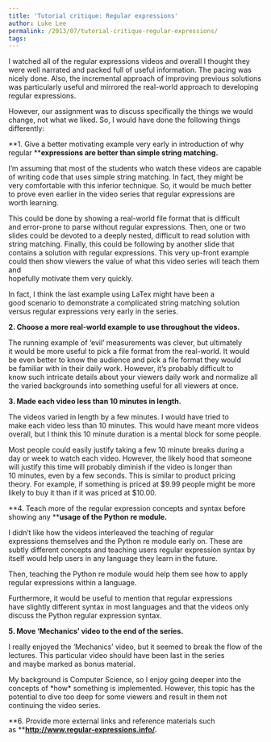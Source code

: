 ```yaml
---
title: 'Tutorial critique: Regular expressions'
author: Luke Lee
permalink: /2013/07/tutorial-critique-regular-expressions/
tags:
---
```

I watched all of the regular expressions videos and overall I thought they were well narrated and packed full of useful information. The pacing was nicely done. Also, the incremental approach of improving previous solutions was particularly useful and mirrored the real-world approach to developing regular expressions.

However, our assignment was to discuss specifically the things we would change, not what we liked. So, I would have done the following things differently:

**1. Give a better motivating example very early in introduction of why regular ****expressions are better than simple string matching.**

I&#8217;m assuming that most of the students who watch these videos are capable of writing code that uses simple string matching. In fact, they might be very comfortable with this inferior technique. So, it would be much better to prove even earlier in the video series that regular expressions are worth learning.

This could be done by showing a real-world file format that is difficult and error-prone to parse without regular expressions. Then, one or two slides could be devoted to a deeply nested, difficult to read solution with string matching. Finally, this could be following by another slide that contains a solution with regular expressions. This very up-front example could then show viewers the value of what this video series will teach them and  
hopefully motivate them very quickly.

In fact, I think the last example using LaTex might have been a good scenario to demonstrate a complicated string matching solution versus regular expressions very early in the series.

**2. Choose a more real-world example to use throughout the videos.**

The running example of &#8216;evil&#8217; measurements was clever, but ultimately it would be more useful to pick a file format from the real-world. It would be even better to know the audience and pick a file format they would be familiar with in their daily work. However, it&#8217;s probably difficult to know such intricate details about your viewers daily work and normalize all the varied backgrounds into something useful for all viewers at once.

**3. Made each video less than 10 minutes in length.**

The videos varied in length by a few minutes. I would have tried to make each video less than 10 minutes. This would have meant more videos overall, but I think this 10 minute duration is a mental block for some people.

Most people could easily justify taking a few 10 minute breaks during a day or week to watch each video. However, the likely hood that someone will justify this time will probably diminish if the video is longer than 10 minutes, even by a few seconds. This is similar to product pricing theory. For example, if something is priced at $9.99 people might be more likely to buy it than if it was priced at $10.00.

**4. Teach more of the regular expression concepts and syntax before showing any ****usage of the Python re module.**

I didn&#8217;t like how the videos interleaved the teaching of regular expressions themselves and the Python re module early on. These are subtly different concepts and teaching users regular expression syntax by itself would help users in any language they learn in the future.

Then, teaching the Python re module would help them see how to apply regular expressions within a language.

Furthermore, it would be useful to mention that regular expressions have slightly different syntax in most languages and that the videos only discuss the Python regular expression syntax.

**5. Move &#8216;Mechanics&#8217; video to the end of the series.**

I really enjoyed the &#8216;Mechanics&#8217; video, but it seemed to break the flow of the lectures. This particular video should have been last in the series and maybe marked as bonus material.

My background is Computer Science, so I enjoy going deeper into the concepts of \*how\* something is implemented. However, this topic has the potential to dive too deep for some viewers and result in them not continuing the video series.

**6. Provide more external links and reference materials such as ****http://www.regular-expressions.info/.**
